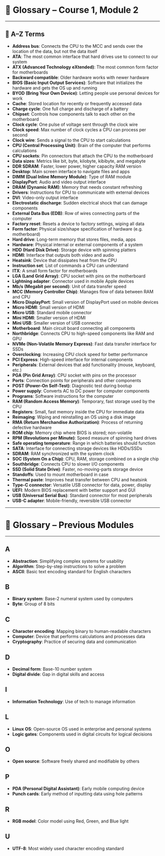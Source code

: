 # 📘 Glossary – Course 1, Module 2

---

## 🧩 A–Z Terms

- **Address bus**: Connects the CPU to the MCC and sends over the location of the data, but not the data itself  
- **ATA**: The most common interface that hard drives use to connect to our system  
- **ATX (Advanced Technology eXtended)**: The most common form factor for motherboards  
- **Backward compatible**: Older hardware works with newer hardware  
- **BIOS (Basic Input Output Services)**: Software that initializes the hardware and gets the OS up and running  
- **BYOD (Bring Your Own Device)**: Letting people use personal devices for work  
- **Cache**: Stored location for recently or frequently accessed data  
- **Charge cycle**: One full charge and discharge of a battery  
- **Chipset**: Controls how components talk to each other on the motherboard  
- **Clock cycle**: One pulse of voltage sent through the clock wire  
- **Clock speed**: Max number of clock cycles a CPU can process per second  
- **Clock wire**: Sends a signal to the CPU to start calculations  
- **CPU (Central Processing Unit)**: Brain of the computer that performs calculations  
- **CPU sockets**: Pin connectors that attach the CPU to the motherboard  
- **Data sizes**: Metrics like bit, byte, kilobyte, kibibyte, and megabyte  
- **DDR SDRAM**: Faster, lower power, higher capacity RAM version  
- **Desktop**: Main screen interface to navigate files and apps  
- **DIMM (Dual Inline Memory Module)**: Type of RAM module  
- **DisplayPort**: Audio and video output interface  
- **DRAM (Dynamic RAM)**: Memory that needs constant refreshing  
- **Drivers**: Instructions for CPU to communicate with external devices  
- **DVI**: Video-only output interface  
- **Electrostatic discharge**: Sudden electrical shock that can damage components  
- **External Data Bus (EDB)**: Row of wires connecting parts of the computer  
- **Factory reset**: Resets a device to factory settings, wiping all data  
- **Form factor**: Physical size/shape specification of hardware (e.g. motherboard)  
- **Hard drive**: Long-term memory that stores files, media, apps  
- **Hardware**: Physical internal or external components of a system  
- **HDD (Hard Disk Drive)**: Storage device with spinning platters  
- **HDMI**: Interface that outputs both video and audio  
- **Heatsink**: Device that dissipates heat from the CPU  
- **Instruction set**: List of commands a CPU can understand  
- **ITX**: A small form factor for motherboards  
- **LGA (Land Grid Array)**: CPU socket with pins on the motherboard  
- **Lightning adapter**: Connector used in mobile Apple devices  
- **Mb/s (Megabit per second)**: Unit of data transfer speed  
- **MCC (Memory Controller Chip)**: Manages flow of data between RAM and CPU  
- **Micro DisplayPort**: Small version of DisplayPort used on mobile devices  
- **Micro HDMI**: Small version of HDMI  
- **Micro USB**: Standard mobile connector  
- **Mini HDMI**: Smaller version of HDMI  
- **Mini USB**: Smaller version of USB connector  
- **Motherboard**: Main circuit board connecting all components  
- **Northbridge**: Connects CPU to high-speed components like RAM and GPU  
- **NVMe (Non-Volatile Memory Express)**: Fast data transfer interface for SSDs  
- **Overclocking**: Increasing CPU clock speed for better performance  
- **PCI Express**: High-speed interface for internal components  
- **Peripherals**: External devices that add functionality (mouse, keyboard, etc.)  
- **PGA (Pin Grid Array)**: CPU socket with pins on the processor  
- **Ports**: Connection points for peripherals and other components  
- **POST (Power-On Self-Test)**: Diagnostic test during bootup  
- **Power supply**: Converts AC to DC power for computer components  
- **Programs**: Software instructions for the computer  
- **RAM (Random Access Memory)**: Temporary, fast storage used by the CPU  
- **Registers**: Small, fast memory inside the CPU for immediate data  
- **Reimaging**: Wiping and reinstalling an OS using a disk image  
- **RMA (Return Merchandise Authorization)**: Process of returning defective hardware  
- **ROM chip**: Memory chip where BIOS is stored; non-volatile  
- **RPM (Revolutions per Minute)**: Speed measure of spinning hard drives  
- **Safe operating temperature**: Range in which batteries should function  
- **SATA**: Interface for connecting storage devices like HDDs/SSDs  
- **SDRAM**: RAM synchronized with the system clock  
- **SOC (System On a Chip)**: CPU, RAM, storage combined on a single chip  
- **Southbridge**: Connects CPU to slower I/O components  
- **SSD (Solid State Drive)**: Faster, no-moving-parts storage device  
- **Standoffs**: Used to mount motherboard in case  
- **Thermal paste**: Improves heat transfer between CPU and heatsink  
- **Type-C connector**: Versatile USB connector for data, power, display  
- **UEFI**: Modern BIOS replacement with better support and GUI  
- **USB (Universal Serial Bus)**: Standard connector for most peripherals  
- **USB-C adapter**: Mobile-friendly, reversible USB connector  

---

# 📘 Glossary – Previous Modules

---

## A

- **Abstraction**: Simplifying complex systems for usability  
- **Algorithm**: Step-by-step instructions to solve a problem  
- **ASCII**: Basic text encoding standard for English characters  

## B

- **Binary system**: Base-2 numeral system used by computers  
- **Byte**: Group of 8 bits  

## C

- **Character encoding**: Mapping binary to human-readable characters  
- **Computer**: Device that performs calculations and processes data  
- **Cryptography**: Practice of securing data and communication  

## D

- **Decimal form**: Base-10 number system  
- **Digital divide**: Gap in digital skills and access  

## I

- **Information Technology**: Use of tech to manage information  

## L

- **Linux OS**: Open-source OS used in enterprise and personal systems  
- **Logic gates**: Components used in digital circuits for logical decisions  

## O

- **Open source**: Software freely shared and modifiable by others  

## P

- **PDA (Personal Digital Assistant)**: Early mobile computing device  
- **Punch cards**: Early method of inputting data using hole patterns  

## R

- **RGB model**: Color model using Red, Green, and Blue light  

## U

- **UTF-8**: Most widely used character encoding standard  

